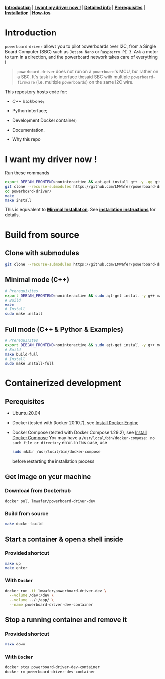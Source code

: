 [**Introduction**](#introduction) | [**I want my driver now !**](#i-want-my-driver-now) | [**Detailed info**](#detailed-infos) | [**Prerequisites**](#image-prerequisites) | [**Installation**](#image-installation) | [**How-tos**](#image-usage)

# Introduction 

<!-- A nice GIF showing Python CLI in action would be cool -->

`powerboard-driver` allows you to pilot powerboards over I2C, from a Single Board Computer (SBC) such as `Jetson Nano` or `Raspberry PI 3`. Ask a motor to turn in a direction, and the powerboard network takes care of everything !

> `powerboard-driver` does not run on a `powerboard`'s MCU, but rather on a SBC. It's task is to interface thesaid SBC with multiple `powerboard-firmware` (i.e. multiple `powerboards`) on the same I2C wire.

This repository hosts code for:
- C++ backbone;
- Python interface;
- Development Docker container;
- Documentation.

- Why this repo



# I want my driver now !
Run these commands
```bash
export DEBIAN_FRONTEND=noninteractive && apt-get install g++ -y -qq git make cmake python python-dev
git clone --recurse-submodules https://github.com/LMWafer/powerboard-driver.git
cd powerboard-driver/
make 
make install
```
This is equivalent to [**Minimal Installation**](#-minimal-mode-(c++)). See [**installation instructions**](#build-from-source) for details.

# Build from source

## Clone with submodules
```bash
git clone --recurse-submodules https://github.com/LMWafer/powerboard-driver.git
```

## Minimal mode (C++)

```bash
# Prerequisites
export DEBIAN_FRONTEND=noninteractive && sudo apt-get install -y g++ make cmake python python-dev
# Build
make
# Install
sudo make install
```

## Full mode (C++ & Python & Examples)

```bash
# Prerequisites
export DEBIAN_FRONTEND=noninteractive && sudo apt-get install -y g++ make cmake python python-dev python3 python3-dev python3-pip
# Build
make build-full
# Install
sudo make install-full
```

# Containerized development

## Perequisites

- Ubuntu 20.04
  
- Docker (tested with Docker 20.10.7), see [Install Docker Engine](https://docs.docker.com/engine/install/)

- Docker Compose (tested with Docker Compose 1.29.2), see [Install Docker Compose](https://docs.docker.com/compose/install/)
  You may have a `/usr/local/bin/docker-compose: no such file or directory` error. In this case, use
  ```bash
  sudo mkdir /usr/local/bin/docker-compose
  ```
  before restarting the installation process

## Get image on your machine

### Download from Dockerhub

```bash
docker pull lmwafer/powerboard-driver-dev
```

### Build from source

```bash
make docker-build
```

## Start a container & open a shell inside

### Provided shortcut

```bash
make up 
make enter
```

### With `Docker`

```bash
docker run -it lmwafer/powerboard-driver-dev \
  --volume /dev:/dev \
  --volume ../:/app/ \
  --name powerboard-driver-dev-container
```

## Stop a running container and remove it

### Provided shortcut

```bash
make down
```

### With `Docker`

```bash
docker stop powerboard-driver-dev-container
docker rm powerboard-driver-dev-container
```
